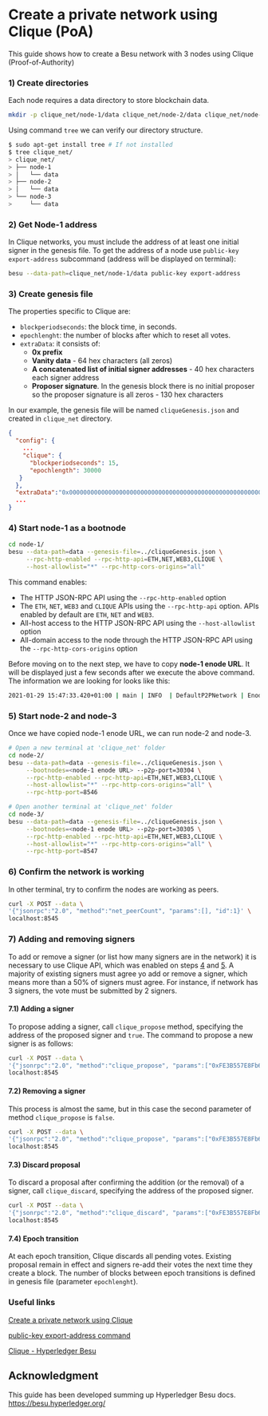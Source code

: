 # Create a private network using Clique (PoA)
This guide shows how to create a Besu network with 3 nodes using Clique (Proof-of-Authority)

### 1) Create directories
Each node requires a data directory to store blockchain data.
```bash
mkdir -p clique_net/node-1/data clique_net/node-2/data clique_net/node-3/data
```

Using command `tree` we can verify our directory structure.
```bash
$ sudo apt-get install tree # If not installed
$ tree clique_net/
> clique_net/
> ├── node-1
> │   └── data
> ├── node-2
> │   └── data
> └── node-3
>     └── data
```

### 2) Get Node-1 address
In Clique networks, you must include the address of at least one initial signer in the genesis file. To get the address of a node use `public-key export-address` subcommand (address will be displayed on terminal):
```bash
besu --data-path=clique_net/node-1/data public-key export-address
```

### 3) Create genesis file
The properties specific to Clique are:
- `blockperiodseconds`: the block time, in seconds.
- `epochlenght`: the number of blocks after which to reset all votes.
- `extraData`: it consists of:
  - **0x prefix**
  - **Vanity data** - 64 hex characters (all zeros)
  - **A concatenated list of initial signer addresses** - 40 hex characters each signer address
  - **Proposer signature**. In the genesis block there is no initial proposer so the proposer signature is all zeros - 130 hex characters

In our example, the genesis file will be named `cliqueGenesis.json` and created in `clique_net` directory.
```json
{
  "config": {
    ...
    "clique": {
      "blockperiodseconds": 15,
      "epochlength": 30000
   }
  },
  "extraData":"0x0000000000000000000000000000000000000000000000000000000000000000<addresses_list>0000000000000000000000000000000000000000000000000000000000000000000000000000000000000000000000000000000000000000000000000000000000",
  ...
}
```

### 4) Start node-1 as a bootnode
```bash
cd node-1/
besu --data-path=data --genesis-file=../cliqueGenesis.json \
     --rpc-http-enabled --rpc-http-api=ETH,NET,WEB3,CLIQUE \
     --host-allowlist="*" --rpc-http-cors-origins="all"
```

This command enables:
- The HTTP JSON-RPC API using the `--rpc-http-enabled` option
- The `ETH`, `NET`, `WEB3` and `CLIQUE` APIs using the `--rpc-http-api` option. APIs enabled by default are `ETH`, `NET` and `WEB3`.
- All-host access to the HTTP JSON-RPC API using the `--host-allowlist` option
- All-domain access to the node through the HTTP JSON-RPC API using the `--rpc-http-cors-origins` option

Before moving on to the next step, we have to copy __node-1 enode URL__. It will be displayed just a few seconds after we execute the above command. The information we are looking for looks like this:
```bash
2021-01-29 15:47:33.420+01:00 | main | INFO  | DefaultP2PNetwork | Enode URL enode://d263e7eff58923bf622fc0e9634687db3f62ad0d6aeb6d431aa1b33636dc9aefdb1d50f468b08bde9e3a1cafa314df306dbefc70472a7e23a0f8b669c4a65b33@127.0.0.1:30303
```

### 5) Start node-2 and node-3
Once we have copied node-1 enode URL, we can run node-2 and node-3.
```bash
# Open a new terminal at 'clique_net' folder
cd node-2/
besu --data-path=data --genesis-file=../cliqueGenesis.json \
     --bootnodes=<node-1 enode URL> --p2p-port=30304 \
     --rpc-http-enabled --rpc-http-api=ETH,NET,WEB3,CLIQUE \
     --host-allowlist="*" --rpc-http-cors-origins="all" \
     --rpc-http-port=8546
```

```bash
# Open another terminal at 'clique_net' folder
cd node-3/
besu --data-path=data --genesis-file=../cliqueGenesis.json \
     --bootnodes=<node-1 enode URL> --p2p-port=30305 \
     --rpc-http-enabled --rpc-http-api=ETH,NET,WEB3,CLIQUE \
     --host-allowlist="*" --rpc-http-cors-origins="all" \
     --rpc-http-port=8547
```

### 6) Confirm the network is working
In other terminal, try to confirm the nodes are working as peers.
```bash
curl -X POST --data \
'{"jsonrpc":"2.0", "method":"net_peerCount", "params":[], "id":1}' \
localhost:8545
```

### 7) Adding and removing signers
To add or remove a signer (or list how many signers are in the network) it is necessary to use Clique API, which was enabled on steps [4](#4-start-node-1-as-a-bootnode) and [5](#5-start-node-2-and-node-3). A majority of existing signers must agree yo add or remove a signer, which means more than a 50% of signers must agree. For instance, if network has 3 signers, the vote must be submitted by 2 signers.

#### 7.1) Adding a signer
To propose adding a signer, call `clique_propose` method, specifying the address of the proposed signer and `true`. The command to propose a new signer is as follows:
```bash
curl -X POST --data \
'{"jsonrpc":"2.0", "method":"clique_propose", "params":["0xFE3B557E8Fb62b89F4916B721be55cEb828dBd73", true], "id":1}' \
localhost:8545
```

#### 7.2) Removing a signer
This process is almost the same, but in this case the second parameter of method `clique_propose` is `false`.
```bash
curl -X POST --data \
'{"jsonrpc":"2.0", "method":"clique_propose", "params":["0xFE3B557E8Fb62b89F4916B721be55cEb828dBd73", false], "id":1}' \
localhost:8545
```

#### 7.3) Discard proposal
To discard a proposal after confirming the addition (or the removal) of a signer, call `clique_discard`, specifying the address of the proposed signer.
```bash
curl -X POST --data \
'{"jsonrpc":"2.0", "method":"clique_discard", "params":["0xFE3B557E8Fb62b89F4916B721be55cEb828dBd73"], "id":1}' \
localhost:8545
```

#### 7.4) Epoch transition
At each epoch transition, Clique discards all pending votes. Existing proposal remain in effect and signers re-add their votes the next time they create a block. The number of blocks between epoch transitions is defined in genesis file (parameter `epochlenght`).

### Useful links
[Create a private network using Clique](https://besu.hyperledger.org/en/stable/Tutorials/Private-Network/Create-Private-Clique-Network/)

[public-key export-address command](https://besu.hyperledger.org/en/stable/Reference/CLI/CLI-Subcommands/#export-address)

[Clique - Hyperledger Besu](https://besu.hyperledger.org/en/stable/HowTo/Configure/Consensus-Protocols/Clique/)

## Acknowledgment
This guide has been developed summing up Hyperledger Besu docs.
https://besu.hyperledger.org/